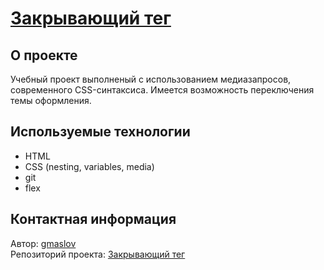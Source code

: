 # [Закрывающий тег](https://gmaslov-dev.github.io/zakrivayuschiy-teg-f/)

## О проекте

Учебный проект выполненый с использованием медиазапросов, современного CSS-синтаксиса. Имеется возможность переключения темы оформления.

## Используемые технологии

- HTML
- CSS (nesting, variables, media)
- git
- flex

## Контактная информация
Автор: [gmaslov](https://github.com/gmaslov-dev)  
Репозиторий проекта: [Закрывающий тег](https://github.com/gmaslov-dev/zakrivayuschiy-teg-f)
